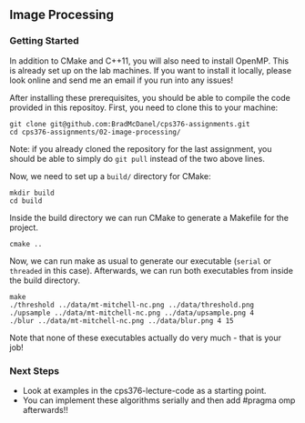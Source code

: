 ## Image Processing

### Getting Started
In addition to CMake and C++11, you will also need to install OpenMP. This is already set up on the lab machines. If you want to install it locally, please look online and send me an email if you run into any issues!

After installing these prerequisites, you should be able to compile the code provided in this repositoy. First, you need to clone this to your machine:

```
git clone git@github.com:BradMcDanel/cps376-assignments.git
cd cps376-assignments/02-image-processing/
```
Note: if you already cloned the repository for the last assignment, you should be able to simply do `git pull` instead of the two above lines.

Now, we need to set up a `build/` directory for CMake:

```
mkdir build
cd build
```

Inside the build directory we can run CMake to generate a Makefile for the project.
```
cmake ..
```

Now, we can run make as usual to generate our executable (`serial` or `threaded` in this case). Afterwards, we can run both executables from inside the build directory.
```
make
./threshold ../data/mt-mitchell-nc.png ../data/threshold.png
./upsample ../data/mt-mitchell-nc.png ../data/upsample.png 4
./blur ../data/mt-mitchell-nc.png ../data/blur.png 4 15 
```
Note that none of these executables actually do very much - that is your job!

### Next Steps
* Look at examples in the cps376-lecture-code as a starting point.
* You can implement these algorithms serially and then add #pragma omp afterwards!!
